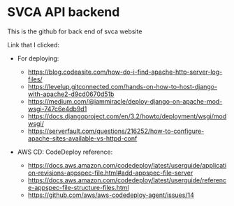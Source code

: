# SVCA API backend
This is the github for back end of svca website

Link that I clicked:
- For deploying:
    - https://blog.codeasite.com/how-do-i-find-apache-http-server-log-files/
    - https://levelup.gitconnected.com/hands-on-how-to-host-django-with-apache2-d9cd0670d51b
    - https://medium.com/@iammiracle/deploy-django-on-apache-mod-wsgi-747c6e4db9d1
    - https://docs.djangoproject.com/en/3.2/howto/deployment/wsgi/modwsgi/
    - https://serverfault.com/questions/216252/how-to-configure-apache-sites-available-vs-httpd-conf

- AWS CD: CodeDeploy reference:
    - https://docs.aws.amazon.com/codedeploy/latest/userguide/application-revisions-appspec-file.html#add-appspec-file-server
    - https://docs.aws.amazon.com/codedeploy/latest/userguide/reference-appspec-file-structure-files.html
    - https://github.com/aws/aws-codedeploy-agent/issues/14
    
